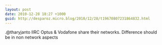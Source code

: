 ```yaml
---
layout: post
date: 2010-12-28 18:27 +1000
guid: http://desparoz.micro.blog/2010/12/28/t19670807231864832.html
---
```

.@tharyjanto IIRC Optus &amp;  Vodafone share their networks. Difference should be in non network aspects
